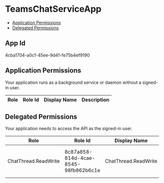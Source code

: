 # TeamsChatServiceApp
- [Application Permissions](#application-permissions)
- [Delegated Permissions](#delegated-permissions)

## App Id
4cba1704-a0c1-45ee-9d41-fe75b4ef9190

## Application Permissions
Your application runs as a background service or daemon without a signed-in user.

| Role | Role Id | Display Name | Description |
|---|---|---|---|

## Delegated Permissions
Your application needs to access the API as the signed-in user. 

| Role | Role Id | Display Name | Description |
|---|---|---|---|
| ChatThread.ReadWrite | 8c87a858-814d-4cae-8545-98fb862b6c1e | ChatThread.ReadWrite | This allows to do Read Write on Chat Thread |

